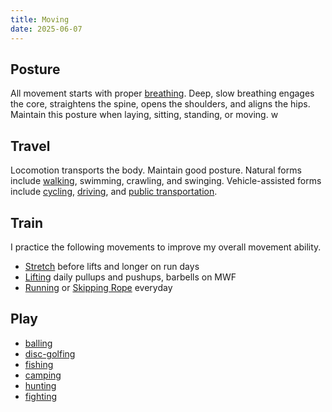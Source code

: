 ```yaml
---
title: Moving
date: 2025-06-07
---
```

## Posture
All movement starts with proper [breathing](/breathing). Deep, slow breathing engages the core, straightens the spine, opens the shoulders, and aligns the hips. Maintain this posture when laying, sitting, standing, or moving.
w
## Travel
Locomotion transports the body. Maintain good posture. Natural forms include [walking](/walking), swimming, crawling, and swinging. Vehicle-assisted forms include [cycling](/cycling), [driving](/driving), and [public transportation](/public-transportation).

## Train
I practice the following movements to improve my overall movement ability.
- [Stretch](/stretching) before lifts and longer on run days
- [Lifting](/lifting) daily pullups and pushups, barbells on MWF
- [Running](/running) or [Skipping Rope](/skipping-rope) everyday

## Play
- [balling](/balling)
- [disc-golfing](/disc-golfing)
- [fishing](/fishing)
- [camping](/camping)
- [hunting](/hunting)
- [fighting](/fighting)